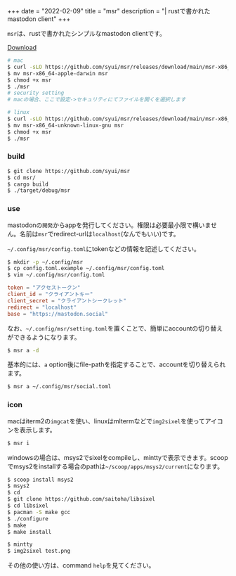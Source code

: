 +++
date = "2022-02-09"
title = "msr"
description = "| rustで書かれたmastodon client"
+++

`msr`は、rustで書かれたシンプルなmastodon clientです。

[Download](https://github.com/syui/msr/releases)

```sh
# mac
$ curl -sLO https://github.com/syui/msr/releases/download/main/msr-x86_64-pc-windows-msvc
$ mv msr-x86_64-apple-darwin msr
$ chmod +x msr
$ ./msr
# security setting
# macの場合、ここで設定->セキュリティにてファイルを開くを選択します

# linux
$ curl -sLO https://github.com/syui/msr/releases/download/main/msr-x86_64-unknown-linux-gnu
$ mv msr-x86_64-unknown-linux-gnu msr
$ chmod +x msr
$ ./msr
```

### build

```sh
$ git clone https://github.com/syui/msr
$ cd msr/
$ cargo build
$ ./target/debug/msr
```

### use

mastodonの`開発`からappを発行してください。権限は必要最小限で構いません。名前は`msr`でredirect-urlは`localhost`(なんでもいい)です。

`~/.config/msr/config.toml`にtokenなどの情報を記述してください。

```sh
$ mkdir -p ~/.config/msr
$ cp config.toml.example ~/.config/msr/config.toml
$ vim ~/.config/msr/config.toml
```

```toml:~/.config/msr/config.toml
token = "アクセストークン"
client_id = "クライアントキー"
client_secret = "クライアントシークレット"
redirect = "localhost"
base = "https://mastodon.social"
```

なお、`~/.config/msr/setting.toml`を置くことで、簡単にaccountの切り替えができるようになります。

```sh
$ msr a -d
```

基本的には、`a` option後にfile-pathを指定することで、accountを切り替えられます。

```sh
$ msr a ~/.config/msr/social.toml
```

### icon

macはiterm2の`imgcat`を使い、linuxはmltermなどで`img2sixel`を使ってアイコンを表示します。

```sh
$ msr i
```

windowsの場合は、msys2でsixelをcompileし、minttyで表示できます。scoopでmsys2をinstallする場合のpathは`~/scoop/apps/msys2/current`になります。

```sh
$ scoop install msys2
$ msys2
$ cd
$ git clone https://github.com/saitoha/libsixel
$ cd libsixel
$ pacman -S make gcc
$ ./configure
$ make
$ make install

$ mintty
$ img2sixel test.png
```

その他の使い方は、command `help`を見てください。
